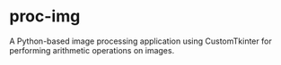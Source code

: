 # proc-img
A Python-based image processing application using CustomTkinter for performing arithmetic operations on images.
